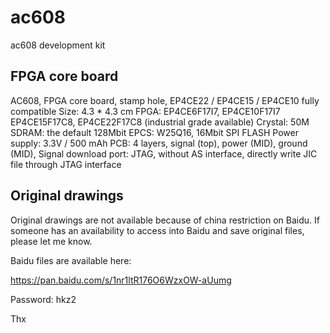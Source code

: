 # ac608
ac608 development kit

## FPGA core board
AC608, FPGA core board, stamp hole, EP4CE22 / EP4CE15 / EP4CE10 fully compatible
Size: 4.3 * 4.3 cm
FPGA: EP4CE6F17I7, EP4CE10F17I7
EP4CE15F17C8, EP4CE22F17C8 (industrial grade available)
Crystal: 50M
SDRAM: the default 128Mbit
EPCS: W25Q16, 16Mbit SPI FLASH
Power supply: 3.3V / 500 mAh
PCB: 4 layers, signal (top), power (MID), ground (MID),
Signal download port: JTAG, without AS interface, directly write JIC file through JTAG interface

## Original drawings

Original drawings are not available because of china restriction on Baidu.
If someone has an availability to access into Baidu and save original files, please let me know.

Baidu files are available here:

https://pan.baidu.com/s/1nr1ltR176O6WzxOW-aUumg

Password: hkz2 

Thx
